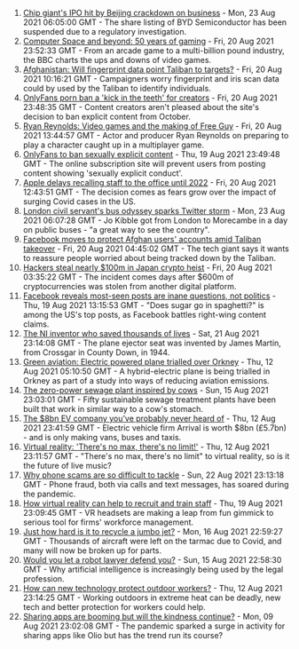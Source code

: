 1. [Chip giant's IPO hit by Beijing crackdown on business](https://www.bbc.co.uk/news/business-58301603) - Mon, 23 Aug 2021 06:05:00 GMT - The share listing of BYD Semiconductor has been suspended due to a regulatory investigation.
2. [Computer Space and beyond: 50 years of gaming](https://www.bbc.co.uk/news/technology-58281812) - Fri, 20 Aug 2021 23:52:33 GMT - From an arcade game to a multi-billion pound industry, the BBC charts the ups and downs of video games.
3. [Afghanistan: Will fingerprint data point Taliban to targets?](https://www.bbc.co.uk/news/technology-58245121) - Fri, 20 Aug 2021 10:16:21 GMT - Campaigners worry fingerprint and iris scan data could by used by the Taliban to identify individuals.
4. [OnlyFans porn ban a 'kick in the teeth' for creators](https://www.bbc.co.uk/news/newsbeat-58282653) - Fri, 20 Aug 2021 23:48:35 GMT - Content creators aren't pleased about the site's decision to ban explicit content from October.
5. [Ryan Reynolds: Video games and the making of Free Guy](https://www.bbc.co.uk/news/technology-58245604) - Fri, 20 Aug 2021 13:44:57 GMT - Actor and producer Ryan Reynolds on preparing to play a character caught up in a multiplayer game.
6. [OnlyFans to ban sexually explicit content](https://www.bbc.co.uk/news/business-58273914) - Thu, 19 Aug 2021 23:49:48 GMT - The online subscription site will prevent users from posting content showing 'sexually explicit conduct'.
7. [Apple delays recalling staff to the office until 2022](https://www.bbc.co.uk/news/business-58281902) - Fri, 20 Aug 2021 12:43:51 GMT - The decision comes as fears grow over the impact of surging Covid cases in the US.
8. [London civil servant's bus odyssey sparks Twitter storm](https://www.bbc.co.uk/news/uk-england-london-58297172) - Mon, 23 Aug 2021 06:07:28 GMT - Jo Kibble got from London to Morecambe in a day on public buses - "a great way to see the country".
9. [Facebook moves to protect Afghan users' accounts amid Taliban takeover](https://www.bbc.co.uk/news/technology-58277175) - Fri, 20 Aug 2021 04:45:02 GMT - The tech giant says it wants to reassure people worried about being tracked down by the Taliban.
10. [Hackers steal nearly $100m in Japan crypto heist](https://www.bbc.co.uk/news/business-58277359) - Fri, 20 Aug 2021 03:35:22 GMT - The incident comes days after $600m of cryptocurrencies was stolen from another digital platform.
11. [Facebook reveals most-seen posts are inane questions, not politics](https://www.bbc.co.uk/news/technology-58270497) - Thu, 19 Aug 2021 13:15:53 GMT - "Does sugar go in spaghetti?" is among the US's top posts, as Facebook battles right-wing content claims.
12. [The NI inventor who saved thousands of lives](https://www.bbc.co.uk/news/uk-northern-ireland-58274204) - Sat, 21 Aug 2021 23:14:08 GMT - The plane ejector seat was invented by James Martin, from Crossgar in County Down, in 1944.
13. [Green aviation: Electric powered plane trialled over Orkney](https://www.bbc.co.uk/news/uk-scotland-58180367) - Thu, 12 Aug 2021 05:10:50 GMT - A hybrid-electric plane is being trialled in Orkney as part of a study into ways of reducing aviation emissions.
14. [The zero-power sewage plant inspired by cows](https://www.bbc.co.uk/news/science-environment-58017501) - Sun, 15 Aug 2021 23:03:01 GMT - Fifty sustainable sewage treatment plants have been built that work in similar way to a cow's stomach.
15. [The $8bn EV company you’ve probably never heard of](https://www.bbc.co.uk/news/business-58174043) - Thu, 12 Aug 2021 23:41:59 GMT - Electric vehicle firm Arrival is worth $8bn (£5.7bn) - and is only making vans, buses and taxis.
16. [Virtual reality: 'There's no max, there's no limit!'](https://www.bbc.co.uk/news/entertainment-arts-58177685) - Thu, 12 Aug 2021 23:11:57 GMT - "There's no max, there's no limit" to virtual reality, so is it the future of live music?
17. [Why phone scams are so difficult to tackle](https://www.bbc.co.uk/news/business-58254354) - Sun, 22 Aug 2021 23:13:18 GMT - Phone fraud, both via calls and text messages, has soared during the pandemic.
18. [How virtual reality can help to recruit and train staff](https://www.bbc.co.uk/news/business-57805093) - Thu, 19 Aug 2021 23:09:45 GMT - VR headsets are making a leap from fun gimmick to serious tool for firms' workforce management.
19. [Just how hard is it to recycle a jumbo jet?](https://www.bbc.co.uk/news/business-57983174) - Mon, 16 Aug 2021 22:59:27 GMT - Thousands of aircraft were left on the tarmac due to Covid, and many will now be broken up for parts.
20. [Would you let a robot lawyer defend you?](https://www.bbc.co.uk/news/business-58158820) - Sun, 15 Aug 2021 22:58:30 GMT - Why artificial intelligence is increasingly being used by the legal profession.
21. [How can new technology protect outdoor workers?](https://www.bbc.co.uk/news/business-58049625) - Thu, 12 Aug 2021 23:14:25 GMT - Working outdoors in extreme heat can be deadly, new tech and better protection for workers could help.
22. [Sharing apps are booming but will the kindness continue?](https://www.bbc.co.uk/news/business-57981598) - Mon, 09 Aug 2021 23:02:08 GMT - The pandemic sparked a surge in activity for sharing apps like Olio but has the trend run its course?
